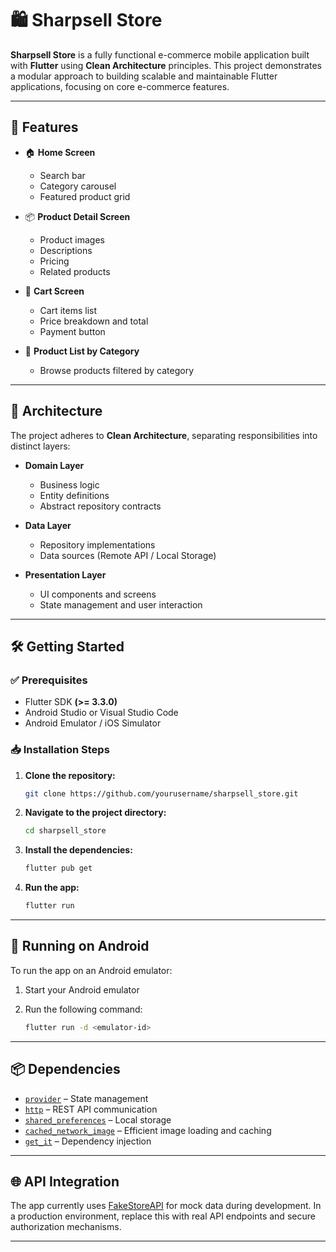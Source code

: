 
# 🛍️ Sharpsell Store

**Sharpsell Store** is a fully functional e-commerce mobile application built with **Flutter** using **Clean Architecture** principles. This project demonstrates a modular approach to building scalable and maintainable Flutter applications, focusing on core e-commerce features.

---

## 🚀 Features

* 🏠 **Home Screen**

  * Search bar
  * Category carousel
  * Featured product grid

* 📦 **Product Detail Screen**

  * Product images
  * Descriptions
  * Pricing
  * Related products

* 🛒 **Cart Screen**

  * Cart items list
  * Price breakdown and total
  * Payment button

* 📂 **Product List by Category**

  * Browse products filtered by category

---

## 🧱 Architecture

The project adheres to **Clean Architecture**, separating responsibilities into distinct layers:

* **Domain Layer**

  * Business logic
  * Entity definitions
  * Abstract repository contracts

* **Data Layer**

  * Repository implementations
  * Data sources (Remote API / Local Storage)

* **Presentation Layer**

  * UI components and screens
  * State management and user interaction

---

## 🛠️ Getting Started

### ✅ Prerequisites

* Flutter SDK **(>= 3.3.0)**
* Android Studio or Visual Studio Code
* Android Emulator / iOS Simulator

### 📥 Installation Steps

1. **Clone the repository:**

   ```bash
   git clone https://github.com/yourusername/sharpsell_store.git
   ```

2. **Navigate to the project directory:**

   ```bash
   cd sharpsell_store
   ```

3. **Install the dependencies:**

   ```bash
   flutter pub get
   ```

4. **Run the app:**

   ```bash
   flutter run
   ```

---

## 📱 Running on Android

To run the app on an Android emulator:

1. Start your Android emulator
2. Run the following command:

   ```bash
   flutter run -d <emulator-id>
   ```

---

## 📦 Dependencies

* [`provider`](https://pub.dev/packages/provider) – State management
* [`http`](https://pub.dev/packages/http) – REST API communication
* [`shared_preferences`](https://pub.dev/packages/shared_preferences) – Local storage
* [`cached_network_image`](https://pub.dev/packages/cached_network_image) – Efficient image loading and caching
* [`get_it`](https://pub.dev/packages/get_it) – Dependency injection

---

## 🌐 API Integration

The app currently uses [FakeStoreAPI](https://fakestoreapi.com/) for mock data during development. In a production environment, replace this with real API endpoints and secure authorization mechanisms.

---


